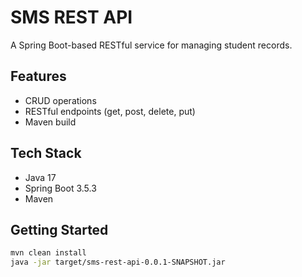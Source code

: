 # SMS REST API

A Spring Boot-based RESTful service for managing student records.

## Features
- CRUD operations
- RESTful endpoints (get, post, delete, put)
- Maven build

## Tech Stack
- Java 17
- Spring Boot 3.5.3
- Maven

## Getting Started
```bash
mvn clean install
java -jar target/sms-rest-api-0.0.1-SNAPSHOT.jar
